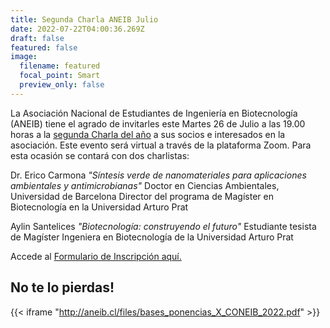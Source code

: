 ```yaml
---
title: Segunda Charla ANEIB Julio
date: 2022-07-22T04:00:36.269Z
draft: false
featured: false
image:
  filename: featured
  focal_point: Smart
  preview_only: false
---
```

La Asociación Nacional de Estudiantes de Ingeniería en Biotecnología (ANEIB) tiene el agrado de invitarles este Martes 26 de Julio a las 19.00 horas a la [segunda Charla del año](../../event/charlas-aneib--universidad-arturo-prat/) a sus socios e interesados en la asociación. Este evento será virtual a través de la plataforma Zoom. Para esta ocasión se contará con dos charlistas:

Dr. Erico Carmona
<i>"Síntesis verde de nanomateriales para aplicaciones ambientales y antimicrobianas"</i>
Doctor en Ciencias Ambientales, Universidad de Barcelona
Director del programa de Magíster en Biotecnología en la Universidad Arturo Prat

Aylin Santelices
<i>"Biotecnología: construyendo el futuro"</i>
Estudiante tesista de Magíster
Ingeniera en Biotecnología de la Universidad Arturo Prat

Accede al [Formulario de Inscripción aquí.](https://forms.gle/3Wj45CQDXLm6UUmi7)

No te lo pierdas!
---
{{< iframe "http://aneib.cl/files/bases_ponencias_X_CONEIB_2022.pdf" >}}
